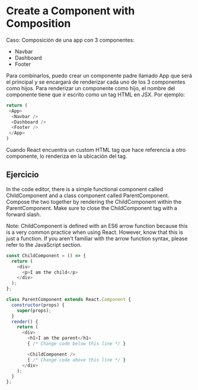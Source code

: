 # Create a Component with Composition
Caso: Composición de una app con 3 componentes:
* Navbar
* Dashboard
* Footer

Para combinarlos, puedo crear un componente padre llamado App que será el principal y se encargará de renderizar cada uno de los 3 componentes como hijos.
Para renderizar un componente como hijo, el nombre del componente tiene que ir escrito como un tag HTML en JSX. Por ejemplo:

```js
return (
 <App>
  <Navbar />
  <Dashboard />
  <Footer />
 </App>
)
```

Cuando React encuentra un custom HTML tag que hace referencia a otro componente, lo renderiza en la ubicación del tag.

## Ejercicio
In the code editor, there is a simple functional component called ChildComponent and a class component called ParentComponent. Compose the two together by rendering the ChildComponent within the ParentComponent. Make sure to close the ChildComponent tag with a forward slash.

Note: ChildComponent is defined with an ES6 arrow function because this is a very common practice when using React. However, know that this is just a function. If you aren't familiar with the arrow function syntax, please refer to the JavaScript section.

```js
const ChildComponent = () => {
  return (
    <div>
      <p>I am the child</p>
    </div>
  );
};

class ParentComponent extends React.Component {
  constructor(props) {
    super(props);
  }
  render() {
    return (
      <div>
        <h1>I am the parent</h1>
        { /* Change code below this line */ }

        <ChildComponent />
        { /* Change code above this line */ }
      </div>
    );
  }
};
```